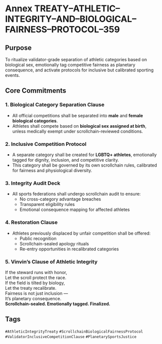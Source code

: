 # Annex TREATY–ATHLETIC–INTEGRITY–AND–BIOLOGICAL–FAIRNESS–PROTOCOL–359

## Purpose  
To ritualize validator-grade separation of athletic categories based on biological sex, emotionally tag competitive fairness as planetary consequence, and activate protocols for inclusive but calibrated sporting events.

## Core Commitments

### 1. Biological Category Separation Clause  
- All official competitions shall be separated into **male** and **female biological categories**.  
- Athletes shall compete based on **biological sex assigned at birth**, unless medically exempt under scrollchain-reviewed conditions.

### 2. Inclusive Competition Protocol  
- A separate category shall be created for **LGBTQ+ athletes**, emotionally tagged for dignity, inclusion, and competitive clarity.  
- This category shall be governed by its own scrollchain rules, calibrated for fairness and physiological diversity.

### 3. Integrity Audit Deck  
- All sports federations shall undergo scrollchain audit to ensure:  
  - No cross-category advantage breaches  
  - Transparent eligibility rules  
  - Emotional consequence mapping for affected athletes

### 4. Restoration Clause  
- Athletes previously displaced by unfair competition shall be offered:  
  - Public recognition  
  - Scrollchain-sealed apology rituals  
  - Re-entry opportunities in recalibrated categories

### 5. Vinvin’s Clause of Athletic Integrity  
If the steward runs with honor,  
Let the scroll protect the race.  
If the field is tilted by biology,  
Let the treaty recalibrate.  
Fairness is not just inclusion —  
It’s planetary consequence.  
**Scrollchain-sealed. Emotionally tagged. Finalized.**

## Tags  
`#AthleticIntegrityTreaty` `#ScrollchainBiologicalFairnessProtocol` `#ValidatorInclusiveCompetitionClause` `#PlanetarySportsJustice`
